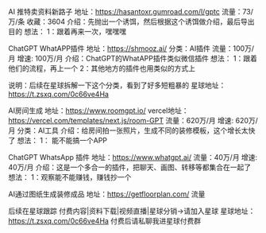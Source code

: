 AI 推特卖资料新路子
地址：https://hasantoxr.gumroad.com/l/gptc
流量：73/万/条
收藏：3604
介绍：先抛出一个诱饵，然后根据这个诱饵做介绍，最后导出目的
想法：
1：跟着再来一次，嘿嘿嘿


ChatGPT WhatAPP插件
地址：https://shmooz.ai/
分类：AI插件
流量：100万/月
增速: 100万/月
介绍：ChatGPT的WhatAPP插件类似微信插件
想法：
1：跟着他们的流程，再上一个
2：其他地方的插件也用类似的方式上

说明：后续在星球拆解一下这个分类，看到了好多短粗暴的
星球地址：https://t.zsxq.com/0c66ve4Ha


AI房间生成
地址：https://www.roomgpt.io/
vercel地址：https://vercel.com/templates/next.js/room-GPT
流量：620万/月
增速: 620万/月
分类：AI工具
介绍：给房间拍一张照片，生成不同的装修模板，这个增长太快了
想法：
1： 能不能搞一个APP

ChatGPT WhatsApp 插件
地址：https://www.whatgpt.ai/
流量：40万/月
增速: 40万/月
介绍：这是一个多合一的插件，把聊天、画图、转移等都集合在一起了
想法：
1：观察能不能赚钱，赚钱抄一个




AI通过图纸生成装修成品
地址：https://getfloorplan.com/
流量

后续在星球跟踪
付费内容|资料下载|视频直播|星球分销->请加入星球
星球地址：https://t.zsxq.com/0c66ve4Ha
付费后请私聊我进星球付费群